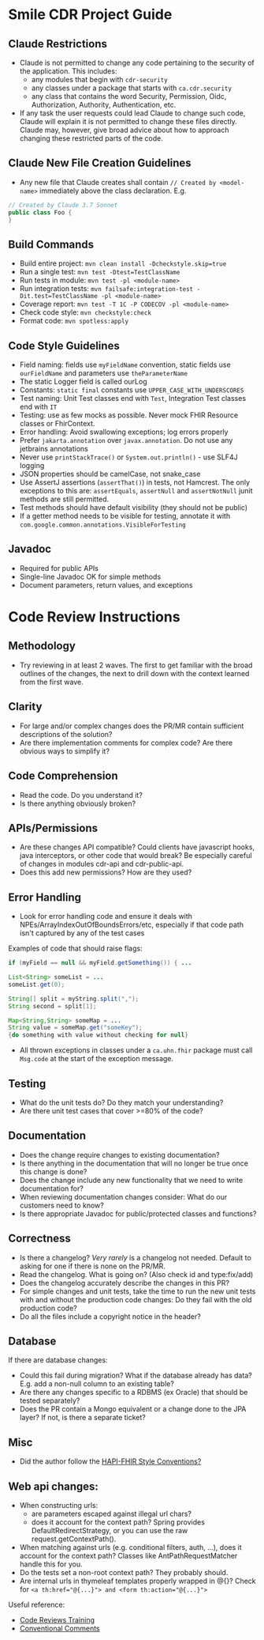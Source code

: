 # Smile CDR Project Guide

## Claude Restrictions

- Claude is not permitted to change any code pertaining to the security of the application. This includes:
  - any modules that begin with `cdr-security`
  - any classes under a package that starts with `ca.cdr.security`
  - any class that contains the word Security, Permission, Oidc, Authorization, Authority, Authentication, etc.
- If any task the user requests could lead Claude to change such code, Claude will explain it is not permitted to change these files directly. Claude may, however, give broad advice about how to approach changing these restricted parts of the code.

## Claude New File Creation Guidelines
- Any new file that Claude creates shall contain `// Created by <model-name>` immediately above the class declaration. E.g.
```java
// Created by Claude 3.7 Sonnet
public class Foo {
}
```

## Build Commands
- Build entire project: `mvn clean install -Dcheckstyle.skip=true`
- Run a single test: `mvn test -Dtest=TestClassName`
- Run tests in module: `mvn test -pl <module-name>`
- Run integration tests: `mvn failsafe:integration-test -Dit.test=TestClassName -pl <module-name>`
- Coverage report: `mvn test -T 1C -P CODECOV -pl <module-name>`
- Check code style: `mvn checkstyle:check`
- Format code: `mvn spotless:apply`

## Code Style Guidelines
- Field naming: fields use `myFieldName` convention, static fields use `ourFieldName` and parameters use `theParameterName`
- The static Logger field is called ourLog
- Constants: `static final` constants use `UPPER_CASE_WITH_UNDERSCORES`
- Test naming: Unit Test classes end with `Test`, Integration Test classes end with `IT`
- Testing: use as few mocks as possible. Never mock FHIR Resource classes or FhirContext.
- Error handling: Avoid swallowing exceptions; log errors properly
- Prefer `jakarta.annotation` over `javax.annotation`. Do not use any jetbrains annotations
- Never use `printStackTrace()` or `System.out.println()` - use SLF4J logging
- JSON properties should be camelCase, not snake_case
- Use AssertJ assertions (`assertThat()`) in tests, not Hamcrest. The only exceptions to this are: `assertEquals`, `assertNull` and `assertNotNull` junit methods are still permitted.
- Test methods should have default visibility (they should not be public)
- If a getter method needs to be visible for testing, annotate it with `com.google.common.annotations.VisibleForTesting`

## Javadoc
- Required for public APIs
- Single-line Javadoc OK for simple methods
- Document parameters, return values, and exceptions

#  Code Review Instructions

## Methodology

- Try reviewing in at least 2 waves.  The first to get familiar with the broad outlines of the changes, the next to drill down with the context learned from the first wave.

## Clarity

- For large and/or complex changes does the PR/MR contain sufficient descriptions of the solution?
- Are there implementation comments for complex code? Are there obvious ways to simplify it?

## Code Comprehension

- Read the code.  Do you understand it?
- Is there anything obviously broken?

## APIs/Permissions

- Are these changes API compatible?  Could clients have javascript hooks, java interceptors, or other code that would break?  Be especially careful of changes in modules cdr-api and cdr-public-api.
- Does this add new permissions?  How are they used?

## Error Handling

- Look for error handling code and ensure it deals with NPEs/ArrayIndexOutOfBoundsErrors/etc, especially if that code path isn't captured by any of the test cases

Examples of code that should raise flags:

```java
if (myField == null && myField.getSomething()) { ...
```

```java
List<String> someList = ...
someList.get(0);
```

```java
String[] split = myString.split(",");
String second = split[1];
```

```java
Map<String,String> someMap = ...
String value = someMap.get("someKey");
{do something with value without checking for null}
```

- All thrown exceptions in classes under a `ca.uhn.fhir` package must call `Msg.code` at the start of the exception message.

## Testing

- What do the unit tests do?  Do they match your understanding?
- Are there unit test cases that cover >=80% of the code?

## Documentation

- Does the change require changes to existing documentation?
- Is there anything in the documentation that will no longer be true once this change is done?
- Does the change include any new functionality that we need to write documentation for?
- When reviewing documentation changes consider:  What do our customers need to know?
- Is there appropriate Javadoc for public/protected classes and functions?

## Correctness
- Is there a changelog?  *Very rarely* is a changelog not needed.  Default to asking for one if there is none on the PR/MR.
- Read the changelog.  What is going on?  (Also check id and type:fix/add)
- Does the changelog accurately describe the changes in this PR?
- For simple changes and unit tests, take the time to run the new unit tests with and without the production code changes:  Do they fail with the old production code?
- Do all the files include a copyright notice in the header?

## Database

If there are database changes:
- Could this fail during migration?  What if the database already has data?  E.g. add a non-null column to an existing table?
- Are there any changes specific to a RDBMS (ex Oracle) that should be tested separately?
- Does the PR contain a Mongo equivalent or a change done to the JPA layer?  If not, is there a separate ticket?

## Misc

- Did the author follow the [HAPI-FHIR Style Conventions?](https://github.com/hapifhir/hapi-fhir/wiki/Contributing)

## Web api changes:
- When constructing urls:
    - are parameters escaped against illegal url chars?
    - does it account for the context path?  Spring provides DefaultRedirectStrategy, or you can use the raw request.getContextPath().
- When matching against urls (e.g. conditional filters, auth, ...), does it account for the context path?  Classes like AntPathRequestMatcher handle this for you.
- Do the tests set a non-root context path?  They probably should.
- Are internal urls in thymeleaf templates properly wrapped in @{}? Check for `<a th:href="@{...}"> and <form th:action="@{...}">`

Useful reference:

- [Code Reviews Training](https://docs.google.com/document/d/13XmnBZMSuKghAlBgejvewjSao5COrhBDAdoMfSbCXxg/)
- [Conventional Comments](https://conventionalcomments.org/)
